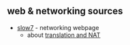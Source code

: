 ## web & networking sources
* [slow7](http://slow7.pl/) - networking webpage
  * about [translation and NAT](http://slow7.pl/sieci-komputerowe/item/43-o-co-w-tych-sieciach-komputerowych-chodzi-garsc-podstawowych-informacji)
